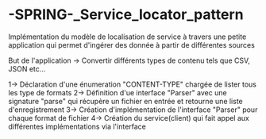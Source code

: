 # -SPRING-_Service_locator_pattern

Implémentation du modèle de localisation de service à travers une petite application
qui permet d'ingérer des donnée à partir de différentes sources

But de l'application -> Convertir différents types de contenu tels que  CSV, JSON etc...

1-> Déclaration d'une énumeration "CONTENT-TYPE" chargée de lister tous les type de formats
2-> Définition d'ue interface "Parser" avec une signature "parse" qui récupère un fichier en entrée
et retourne une liste d'enregistrement
3-> Création d'implémentation de l'interface "Parser" pour chaque format de fichier
4-> Création du service(client) qui fait appel aux différentes implémentations via l'interface
